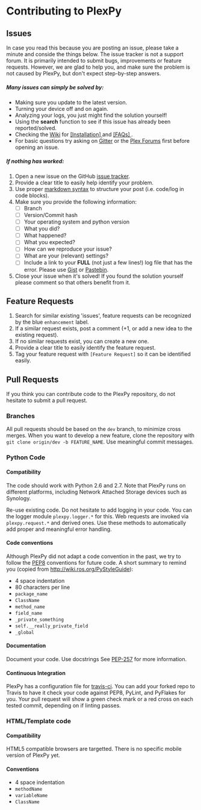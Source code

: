 # Contributing to PlexPy

## Issues
In case you read this because you are posting an issue, please take a minute and conside the things below. The issue tracker is not a support forum. It is primarily intended to submit bugs, improvements or feature requests. However, we are glad to help you, and make sure the problem is not caused by PlexPy, but don't expect step-by-step answers.

##### Many issues can simply be solved by:

- Making sure you update to the latest version. 
- Turning your device off and on again.
- Analyzing your logs, you just might find the solution yourself!
- Using the **search** function to see if this issue has already been reported/solved.
- Checking the [Wiki](https://github.com/drzoidberg33/plexpy/wiki) for 
[ [Installation] ](https://github.com/drzoidberg33/plexpy/wiki/Installation) and 
[ [FAQs] ](https://github.com/drzoidberg33/plexpy/wiki/Frequently-Asked-Questions-(FAQ)).
- For basic questions try asking on [Gitter](https://gitter.im/drzoidberg33/plexpy) or the [Plex Forums](https://forums.plex.tv/discussion/169591/plexpy-another-plex-monitoring-program) first before opening an issue.

##### If nothing has worked:

1. Open a new issue on the GitHub [issue tracker](http://github.com/drzoidberg33/plexpy/issues).
2. Provide a clear title to easily help identify your problem.
3. Use proper [markdown syntax](https://help.github.com/articles/github-flavored-markdown) to structure your post (i.e. code/log in code blocks).
4. Make sure you provide the following information:
    - [ ] Branch
    - [ ] Version/Commit hash
    - [ ] Your operating system and python version
    - [ ] What you did?
    - [ ] What happened?
    - [ ] What you expected?
    - [ ] How can we reproduce your issue?
    - [ ] What are your (relevant) settings?
    - [ ] Include a link to your **FULL** (not just a few lines!) log file that has the error. Please use [Gist](http://gist.github.com) or [Pastebin](http://pastebin.com/).
5. Close your issue when it's solved! If you found the solution yourself please comment so that others benefit from it.

## Feature Requests

1. Search for similar existing 'issues', feature requests can be recognized by the blue `enhancement` label.
2. If a similar request exists, post a comment (+1, or add a new idea to the existing request).
3. If no similar requests exist, you can create a new one.
4. Provide a clear title to easily identify the feature request.
5. Tag your feature request with `[Feature Request]` so it can be identified easily.

## Pull Requests
If you think you can contribute code to the PlexPy repository, do not hesitate to submit a pull request.

### Branches
All pull requests should be based on the `dev` branch, to minimize cross merges. When you want to develop a new feature, clone the repository with `git clone origin/dev -b FEATURE_NAME`. Use meaningful commit messages.

### Python Code

#### Compatibility
The code should work with Python 2.6 and 2.7. Note that PlexPy runs on different platforms, including Network Attached Storage devices such as Synology.

Re-use existing code. Do not hesitate to add logging in your code. You can the logger module `plexpy.logger.*` for this. Web requests are invoked via `plexpy.request.*` and derived ones. Use these methods to automatically add proper and meaningful error handling.

#### Code conventions
Although PlexPy did not adapt a code convention in the past, we try to follow the [PEP8](http://legacy.python.org/dev/peps/pep-0008/) conventions for future code. A short summary to remind you (copied from http://wiki.ros.org/PyStyleGuide):

 * 4 space indentation
 * 80 characters per line
 * `package_name`
 * `ClassName`
 * `method_name`
 * `field_name`
 * `_private_something`
 * `self.__really_private_field`
 * `_global`

#### Documentation
Document your code. Use docstrings See [PEP-257](https://www.python.org/dev/peps/pep-0257/) for more information.

#### Continuous Integration
PlexPy has a configuration file for [travis-ci](https://travis-ci.org/). You can add your forked repo to Travis to have it check your code against PEP8, PyLint, and PyFlakes for you. Your pull request will show a green check mark or a red cross on each tested commit, depending on if linting passes.

### HTML/Template code

#### Compatibility
HTML5 compatible browsers are targetted. There is no specific mobile version of PlexPy yet.

#### Conventions
* 4 space indentation
* `methodName`
* `variableName`
* `ClassName`